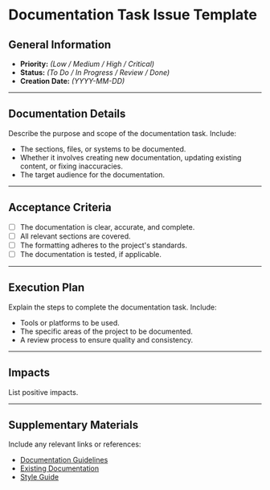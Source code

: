 # Documentation Task Issue Template

## General Information
- **Priority:** *(Low / Medium / High / Critical)*
- **Status:** *(To Do / In Progress / Review / Done)*
- **Creation Date:** *(YYYY-MM-DD)*

---

## Documentation Details
Describe the purpose and scope of the documentation task. Include:
- The sections, files, or systems to be documented.
- Whether it involves creating new documentation, updating existing content, or fixing inaccuracies.
- The target audience for the documentation.

---

## Acceptance Criteria
- [ ] The documentation is clear, accurate, and complete.
- [ ] All relevant sections are covered.
- [ ] The formatting adheres to the project's standards.
- [ ] The documentation is tested, if applicable.

---

## Execution Plan
Explain the steps to complete the documentation task. Include:
- Tools or platforms to be used.
- The specific areas of the project to be documented.
- A review process to ensure quality and consistency.

---

## Impacts
List positive impacts.

---

## Supplementary Materials
Include any relevant links or references:
- [Documentation Guidelines](#)
- [Existing Documentation](#)
- [Style Guide](#)
